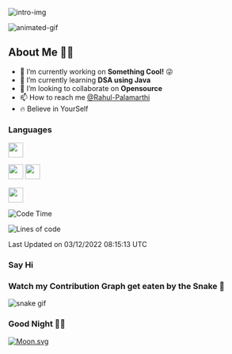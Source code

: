 <!-- Intro section -->
![intro-img](https://github.com/Rahul-Palamarthi/Rahul-Palamarthi/blob/main/assets/intro-github.png)


![animated-gif](https://github.com/Rahul-Palamarthi/Rahul-Palamarthi/blob/main/assets/laptop-animated-gif.gif)


## About Me 🧑‍💻
- 👀 I’m currently working on **Something Cool!** 😜
- 🌱 I’m currently learning **DSA using Java**
- 💞️ I’m looking to collaborate on **Opensource**
- 📫 How to reach me [@Rahul-Palamarthi](#say-hi)
- 🔥 Believe in YourSelf

<!-- language section -->
### Languages
<code><img height="30" src="https://github.com/Rahul-Palamarthi/Rahul-Palamarthi/blob/main/assets/html-img.png"></code>
 
 
<code><img height="30" src="https://github.com/Rahul-Palamarthi/Rahul-Palamarthi/blob/main/assets/css-img.png"></code>
<code><img height="30" src="https://github.com/Rahul-Palamarthi/Rahul-Palamarthi/blob/main/assets/js-img.png"></code>
 
<code><img height="30" src="https://github.com/Rahul-Palamarthi/Rahul-Palamarthi/blob/main/assets/React-icon.svg.png"></code>



<!--START_SECTION:waka-->
![Code Time](http://img.shields.io/badge/Code%20Time-0%20secs-blue)

![Lines of code](https://img.shields.io/badge/From%20Hello%20World%20I%27ve%20Written-138%20Thousand%20lines%20of%20code-blue)


 Last Updated on 03/12/2022 08:15:13 UTC
<!--END_SECTION:waka-->

<!-- social section -->
### Say Hi 



<!-- snake section -->
### Watch my Contribution Graph get eaten by the Snake 🐍
![snake gif](https://github.com/Rahul-Palamarthi/Rahul-Palamarthi/blob/output/github-contribution-grid-snake.svg)

### Good Night 🥱🥱
[![Moon.svg](https://moon-svg.minung.dev/moon.svg?theme=ray&rotate=340)](https://moon-svg.minung.dev)

<!---
Rahul-Palamarthi/Rahul-Palamarthi is a ✨ special ✨ repository because its `README.md` (this file) appears on your GitHub profile.
You can click the Preview link to take a look at your changes.
--->
